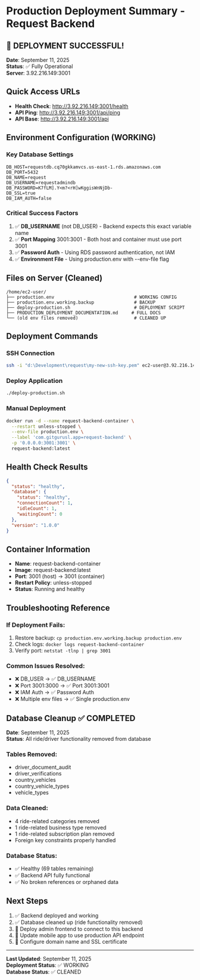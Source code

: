 # Production Deployment Summary - Request Backend

## 🎉 DEPLOYMENT SUCCESSFUL!

**Date**: September 11, 2025  
**Status**: ✅ Fully Operational  
**Server**: 3.92.216.149:3001  

## Quick Access URLs
- **Health Check**: http://3.92.216.149:3001/health
- **API Ping**: http://3.92.216.149:3001/api/ping
- **API Base**: http://3.92.216.149:3001/api

## Environment Configuration (WORKING)

### Key Database Settings
```env
DB_HOST=requestdb.cq70gkkamvcs.us-east-1.rds.amazonaws.com
DB_PORT=5432
DB_NAME=request
DB_USERNAME=requestadmindb
DB_PASSWORD=K7fLM].Y<m?<rH]wKggisWnNjDb-
DB_SSL=true
DB_IAM_AUTH=false
```

### Critical Success Factors
1. ✅ **DB_USERNAME** (not DB_USER) - Backend expects this exact variable name
2. ✅ **Port Mapping** 3001:3001 - Both host and container must use port 3001
3. ✅ **Password Auth** - Using RDS password authentication, not IAM
4. ✅ **Environment File** - Using production.env with --env-file flag

## Files on Server (Cleaned)
```
/home/ec2-user/
├── production.env                              # WORKING CONFIG
├── production.env.working.backup               # BACKUP
├── deploy-production.sh                        # DEPLOYMENT SCRIPT
├── PRODUCTION_DEPLOYMENT_DOCUMENTATION.md     # FULL DOCS
└── (old env files removed)                     # CLEANED UP
```

## Deployment Commands

### SSH Connection
```bash
ssh -i "d:\Development\request\my-new-ssh-key.pem" ec2-user@3.92.216.149
```

### Deploy Application
```bash
./deploy-production.sh
```

### Manual Deployment
```bash
docker run -d --name request-backend-container \
  --restart unless-stopped \
  --env-file production.env \
  --label 'com.gitgurusl.app=request-backend' \
  -p '0.0.0.0:3001:3001' \
  request-backend:latest
```

## Health Check Results
```json
{
  "status": "healthy",
  "database": {
    "status": "healthy",
    "connectionCount": 1,
    "idleCount": 1,
    "waitingCount": 0
  },
  "version": "1.0.0"
}
```

## Container Information
- **Name**: request-backend-container
- **Image**: request-backend:latest
- **Port**: 3001 (host) → 3001 (container)
- **Restart Policy**: unless-stopped
- **Status**: Running and healthy

## Troubleshooting Reference

### If Deployment Fails:
1. Restore backup: `cp production.env.working.backup production.env`
2. Check logs: `docker logs request-backend-container`
3. Verify port: `netstat -tlnp | grep 3001`

### Common Issues Resolved:
- ❌ DB_USER → ✅ DB_USERNAME
- ❌ Port 3001:3000 → ✅ Port 3001:3001
- ❌ IAM Auth → ✅ Password Auth
- ❌ Multiple env files → ✅ Single production.env

## Database Cleanup ✅ COMPLETED
**Date**: September 11, 2025  
**Status**: All ride/driver functionality removed from database

### Tables Removed:
- driver_document_audit
- driver_verifications  
- country_vehicles
- country_vehicle_types
- vehicle_types

### Data Cleaned:
- 4 ride-related categories removed
- 1 ride-related business type removed
- 1 ride-related subscription plan removed
- Foreign key constraints properly handled

### Database Status:
- ✅ Healthy (69 tables remaining)
- ✅ Backend API fully functional
- ✅ No broken references or orphaned data

## Next Steps
1. ✅ Backend deployed and working
2. ✅ Database cleaned up (ride functionality removed)
3. 🔄 Deploy admin frontend to connect to this backend
4. 🔄 Update mobile app to use production API endpoint
5. 🔄 Configure domain name and SSL certificate

---
**Last Updated**: September 11, 2025  
**Deployment Status**: ✅ WORKING  
**Database Status**: ✅ CLEANED
